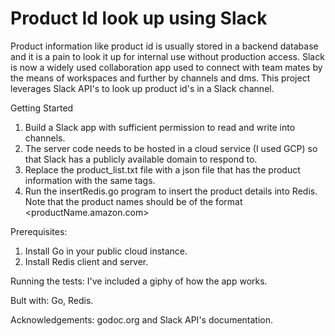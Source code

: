# Product Id look up using Slack

Product information like product id is usually stored in a backend database and it is a pain to look it up for internal use
without production access. Slack is now a widely used collaboration app used to connect with team mates by the means of 
workspaces and further by channels and dms. This project leverages Slack API's to look up product id's in a Slack channel.

Getting Started
1. Build a Slack app with sufficient permission to read and write into channels. 
2. The server code needs to be hosted in a cloud service (I used GCP) so that Slack has a publicly available 
domain to respond to.
3. Replace the product_list.txt file with a json file that has the product information with the same tags.
4. Run the insertRedis.go program to insert the product details into Redis. Note that the product names should be of the format 
<productName.amazon.com>

Prerequisites:
1. Install Go in your public cloud instance.
2. Install Redis client and server.


Running the tests:
I've included a giphy of how the app works.

Bult with:
Go, Redis.

Acknowledgements:
godoc.org and Slack API's documentation.








